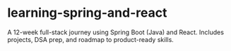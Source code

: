 # learning-spring-and-react
A 12-week full-stack journey using Spring Boot (Java) and React. Includes projects, DSA prep, and roadmap to product-ready skills.
